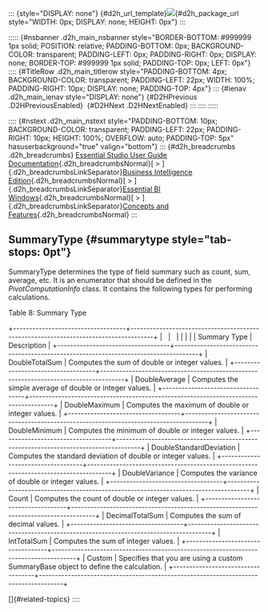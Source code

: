 ::: {style="DISPLAY: none"}
[](ms-xhelp:///?Id=d2h_url_template){#d2h_url_template}![](!package_url!){#d2h_package_url style="WIDTH: 0px; DISPLAY: none; HEIGHT: 0px"}
:::

::::: {#nsbanner .d2h_main_nsbanner style="BORDER-BOTTOM: #999999 1px solid; POSITION: relative; PADDING-BOTTOM: 0px; BACKGROUND-COLOR: transparent; PADDING-LEFT: 0px; PADDING-RIGHT: 0px; DISPLAY: none; BORDER-TOP: #999999 1px solid; PADDING-TOP: 0px; LEFT: 0px"}
:::: {#TitleRow .d2h_main_titlerow style="PADDING-BOTTOM: 4px; BACKGROUND-COLOR: transparent; PADDING-LEFT: 22px; WIDTH: 100%; PADDING-RIGHT: 10px; DISPLAY: none; PADDING-TOP: 4px"}
::: {#ienav .d2h_main_ienav style="DISPLAY: none"}
[](ms-xhelp:///?Id=3871e1e5-7a4d-46c4-8cda-e54f7d4ab515){#D2HPrevious .D2HPreviousEnabled}  [](ms-xhelp:///?Id=24de80d8-8a8c-444b-91ec-a1671c7fd227){#D2HNext .D2HNextEnabled}
:::
::::
:::::

:::: {#nstext .d2h_main_nstext style="PADDING-BOTTOM: 10px; BACKGROUND-COLOR: transparent; PADDING-LEFT: 22px; PADDING-RIGHT: 10px; HEIGHT: 100%; OVERFLOW: auto; PADDING-TOP: 5px" hasuserbackground="true" valign="bottom"}
::: {#d2h_breadcrumbs .d2h_breadcrumbs}
[Essential Studio User Guide Documentation](ms-xhelp:///?Id=12457748-09e3-4d74-a240-8e049cedf030){.d2h_breadcrumbsNormal}[ \> ]{.d2h_breadcrumbsLinkSeparator}[Business Intelligence Edition](ms-xhelp:///?Id=fdf33dd8-62b2-47b9-ad7b-fc50e590bca5){.d2h_breadcrumbsNormal}[ \> ]{.d2h_breadcrumbsLinkSeparator}[Essential BI Windows](ms-xhelp:///?Id=af2b5ead-c104-4cdd-b5e2-2b2aee61afe3){.d2h_breadcrumbsNormal}[ \> ]{.d2h_breadcrumbsLinkSeparator}[Concepts and Features](ms-xhelp:///?Id=4c7c53bf-fd09-4600-aaf4-4f09cc0f9359){.d2h_breadcrumbsNormal}
:::

## SummaryType {#summarytype style="tab-stops: 0pt"}

SummaryType determines the type of field summary such as count, sum, average, etc. It is an enumerator that should be defined in the *PivotComputationInfo* class. It contains the following types for performing calculations.

Table 8: Summary Type

+-----------------------------------+-------------------------------------------------------------------------------------+
|                                   |                                                                                     |
|                                   |                                                                                     |
| Summary Type                      | Description                                                                         |
+-----------------------------------+-------------------------------------------------------------------------------------+
| DoubleTotalSum                    | Computes the sum of double or integer values.                                       |
+-----------------------------------+-------------------------------------------------------------------------------------+
| DoubleAverage                     | Computes the simple average of double or integer values.                            |
+-----------------------------------+-------------------------------------------------------------------------------------+
| DoubleMaximum                     | Computes the maximum of double or integer values.                                   |
+-----------------------------------+-------------------------------------------------------------------------------------+
| DoubleMinimum                     | Computes the minimum of double or integer values.                                   |
+-----------------------------------+-------------------------------------------------------------------------------------+
| DoubleStandardDeviation           | Computes the standard deviation of double or integer values.                        |
+-----------------------------------+-------------------------------------------------------------------------------------+
| DoubleVariance                    | Computes the variance of double or integer values.                                  |
+-----------------------------------+-------------------------------------------------------------------------------------+
| Count                             | Computes the count of double or integer values.                                     |
+-----------------------------------+-------------------------------------------------------------------------------------+
| DecimalTotalSum                   | Computes the sum of decimal values.                                                 |
+-----------------------------------+-------------------------------------------------------------------------------------+
| IntTotalSum                       | Computes the sum of integer values.                                                 |
+-----------------------------------+-------------------------------------------------------------------------------------+
| Custom                            | Specifies that you are using a custom SummaryBase object to define the calculation. |
+-----------------------------------+-------------------------------------------------------------------------------------+

[]{#related-topics}
::::
